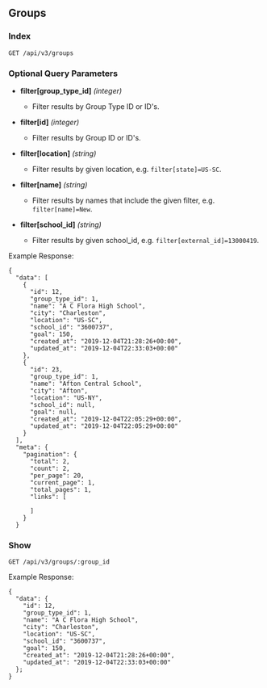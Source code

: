 ## Groups

### Index

```
GET /api/v3/groups
```

### Optional Query Parameters

- **filter[group_type_id]** _(integer)_

  - Filter results by Group Type ID or ID's.

- **filter[id]** _(integer)_

  - Filter results by Group ID or ID's.

- **filter[location]** _(string)_

  - Filter results by given location, e.g. `filter[state]=US-SC`.

- **filter[name]** _(string)_

  - Filter results by names that include the given filter, e.g. `filter[name]=New`.

- **filter[school_id]** _(string)_

  - Filter results by given school_id, e.g. `filter[external_id]=13000419`.

Example Response:

```
{
  "data": [
    {
      "id": 12,
      "group_type_id": 1,
      "name": "A C Flora High School",
      "city": "Charleston",
      "location": "US-SC",
      "school_id": "3600737",
      "goal": 150,
      "created_at": "2019-12-04T21:28:26+00:00",
      "updated_at": "2019-12-04T22:33:03+00:00"
    },
    {
      "id": 23,
      "group_type_id": 1,
      "name": "Afton Central School",
      "city": "Afton",
      "location": "US-NY",
      "school_id": null,
      "goal": null,
      "created_at": "2019-12-04T22:05:29+00:00",
      "updated_at": "2019-12-04T22:05:29+00:00"
    }
  ],
  "meta": {
    "pagination": {
      "total": 2,
      "count": 2,
      "per_page": 20,
      "current_page": 1,
      "total_pages": 1,
      "links": [

      ]
    }
  }
```

### Show

```
GET /api/v3/groups/:group_id
```

Example Response:

```
{
  "data": {
    "id": 12,
    "group_type_id": 1,
    "name": "A C Flora High School",
    "city": "Charleston",
    "location": "US-SC",
    "school_id": "3600737",
    "goal": 150,
    "created_at": "2019-12-04T21:28:26+00:00",
    "updated_at": "2019-12-04T22:33:03+00:00"
  };
}
```
